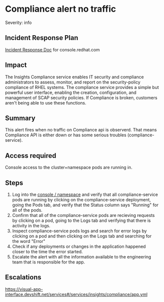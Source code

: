 # Compliance alert no traffic
Severity: info

## Incident Response Plan
 [Incident Response Doc](https://docs.google.com/document/d/1AyEQnL4B11w7zXwum8Boty2IipMIxoFw1ri1UZB6xJE) for console.redhat.com

## Impact
The Insights Compliance service enables IT security and compliance administrators to assess, monitor, and report on the security-policy compliance of RHEL systems. The compliance service provides a simple but powerful user interface, enabling the creation, configuration, and management of SCAP security policies. If Compliance is broken, customers aren't being able to use these functions.

## Summary
This alert fires when no traffic on Compliance api is observerd. That means Compliance API is either down or has some serious troubles (compliance-service).

## Access required
Console access to the cluster+namespace pods are running in.

## Steps
1. Log into the [console / namespace](https://console-openshift-console.apps.crcp01ue1.o9m8.p1.openshiftapps.com/k8s/ns/compliance-prod/deployments) and verify that all compliance-service pods are running by clicking on the compliance-service deployment, going the Pods tab, and verify that the Status column says "Running" for all of the pods. 
2. Confirm that all of the compliance-service pods are recieving requests by clicking on a pod, going to the Logs tab and verifying that there is activity in the logs. 
3. Inspect compliance-service pods logs and search for error logs by clicking on a pod and then clicking on the Logs tab and searching for the word "Error"
4. Check if any deployments or changes in the application happened closer to the time the error started. 
5. Escalate the alert with all the information available to the engineering team that is responsible for the app.

## Escalations
https://visual-app-interface.devshift.net/services#/services/insights/compliance/app.yml
